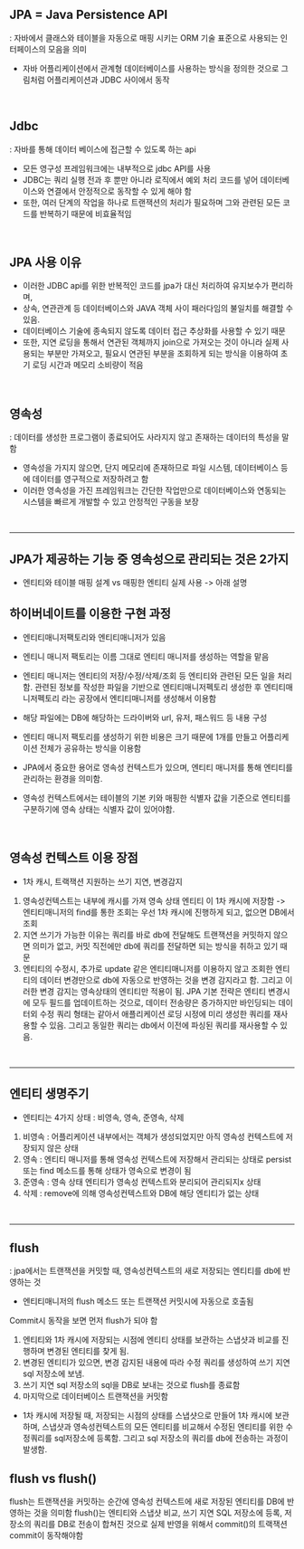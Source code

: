 ## JPA = Java Persistence API 
: 자바에서 클래스와 테이블을 자동으로 매핑 시키는 ORM 기술 표준으로 사용되는 인터페이스의 모음을 의미

-	자바 어플리케이션에서 관계형 데이터베이스를 사용하는 방식을 정의한 것으로 그림처럼 어플리케이션과 JDBC 사이에서 동작
<br/>

## Jdbc 
: 자바를 통해 데이터 베이스에 접근할 수 있도록 하는 api

-	모든 영구성 프레임워크에는 내부적으로 jdbc API를 사용
-	JDBC는 쿼리 실행 전과 후 뿐만 아니라 로직에서 예외 처리 코드를 넣어 데이터베이스와 연결에서 안정적으로 동작할 수 있게 해야 함
-	또한, 여러 단계의 작업을 하나로 트랜잭션의 처리가 필요하며 그와 관련된 모든 코드를 반복하기 때문에 비효율적임
<br/>

## JPA 사용 이유
-	이러한 JDBC api를 위한 반복적인 코드를 jpa가 대신 처리하여 유지보수가 편리하며,
-	상속, 연관관계 등 데이터베이스와 JAVA 객체 사이 패러다임의 불일치를 해결할 수 있음.
-	데이터베이스 기술에 종속되지 않도록 데이터 접근 추상화를 사용할 수 있기 때문
-	또한, 지연 로딩을 통해서 연관된 객체까지 join으로 가져오는 것이 아니라 실제 사용되는 부분만 가져오고, 필요시 연관된 부분을 조회하게 되는 방식을 이용하여 초기 로딩 시간과 메모리 소비량이 적음
<br/>

## 영속성 
: 데이터를 생성한 프로그램이 종료되어도 사라지지 않고 존재하는 데이터의 특성을 말함

-	영속성을 가지지 않으면, 단지 메모리에 존재하므로 파일 시스템, 데이터베이스 등에 데이터를 영구적으로 저장하려고 함
-	이러한 영속성을 가진 프레임워크는 간단한 작업만으로 데이터베이스와 연동되는 시스템을 빠르게 개발할 수 있고 안정적인 구동을 보장
<br/>

<hr/>

## JPA가 제공하는 기능 중 영속성으로 관리되는 것은 2가지
-	엔티티와 테이블 매핑 설계 vs 매핑한 엔티티 실제 사용 -> 아래 설명

## 하이버네이트를 이용한 구현 과정
- 엔티티매니저팩토리와 엔티티매니저가 있음
-	엔티니 매니저 팩토리는 이름 그대로 엔티티 매니저를 생성하는 역할을 맡음
-	엔티티 매니저는 엔티티의 저장/수정/삭제/조회 등 엔티티와 관련된 모든 일을 처리함. 관련된 정보를 작성한 파일을 기반으로 엔티티매니저펙토리 생성한 후 엔티티매니저펙토리 라는 공장에서 엔티티매니저를 생성해서 이용함
-	해당 파일에는  DB에 해당하는 드라이버와 url, 유저, 패스워드 등 내용 구성
-	엔티티 매니저 팩토리를 생성하기 위한 비용은 크기 때문에 1개를 만들고 어플리케이션 전체가 공유하는 방식을 이용함

- JPA에서 중요한 용어로 영속성 컨텍스트가 있으며, 엔티티 매니저를 통해 엔티티를 관리하는 환경을 의미함. 
- 영속성 컨텍스트에서는 테이블의 기본 키와 매핑한 식별자 값을 기준으로 엔티티를 구분하기에 영속 상태는 식별자 값이 있어야함.
<br/>

## 영속성 컨텍스트 이용 장점
- 1차 캐시, 트랙잭션 지원하는 쓰기 지연, 변경감지
1. 영속성컨텍스트는 내부에 캐시를 가져 영속 상태 엔티티 이 1차 캐시에 저장함 -> 엔티티매니저의 find를 통한 조회는 우선 1차 캐시에 진행하게 되고, 없으면 DB에서 조회
2. 지연 쓰기가 가능한 이유는 쿼리를 바로 db에 전달해도 트랜잭션을 커밋하지 않으면 의미가 없고, 커밋 직전에만 db에 쿼리를 전달하면 되는 방식을 취하고 있기 때문
3. 엔티티의 수정시, 추가로 update 같은 엔티티매니저를 이용하지 않고 조회한 엔티티의 데이터 변경만으로 db에 자동으로 반영하는 것을 변경 감지라고 함. 그리고 이러한 변경 감지는 영속상태의 엔티티만 적용이 됨. JPA 기본 전략은 엔티티 변경시에 모두 필드를 업데이트하는 것으로, 데이터 전송량은 증가하지만 바인딩되는 데이터외 수정 쿼리 형태는 같아서 애플리케이션 로딩 시정에 미리 생성한 쿼리를 재사용할 수 있음. 그리고 동일한 쿼리는 db에서 이전에 파싱된 쿼리를 재사용할 수 있음.
<br/>

<hr/>

## 엔티티 생명주기
- 엔티티는 4가지 상태 : 비영속, 영속, 준영속, 삭제

1. 비영속 : 어플리케이션 내부에서는 객체가 생성되었지만 아직 영속성 컨텍스트에 저장되지 않은 상태
2. 영속 : 엔티티 매니저를 통해 영속성 컨텍스트에 저장해서 관리되는 상태로 persist 또는 find 메소드를 통해 상태가 영속으로 변경이 됨
3. 준영속 : 영속 상태 엔티티가 영속성 컨텍스트와 분리되어 관리되지x 상태
4. 삭제 : remove에 의해 영속성컨텍스트와 DB에 해당 엔티티가 없는 상태
<br/>

<hr/>

## flush
: jpa에서는 트랜잭션을 커밋할 때, 영속성컨텍스트의 새로 저장되는 엔티티를 db에 반영하는 것

- 엔티티매니저의 flush 메소드 또는 트랜잭션 커밋시에 자동으로 호출됨

Commit시 동작을 보면 먼저 flush가 되야 함 
1. 엔티티와 1차 캐시에 저장되는 시점에 엔티티 상태를 보관하는 스냅샷과 비교를 진행하며 변경된 엔티티를 찾게 됨. 
2. 변경된 엔티티가 있으면, 변경 감지된 내용에 따라 수정 쿼리를 생성하여 쓰기 지연 sql 저장소에 보냄.
3. 쓰기 지연 sql 저장소의 sql을 DB로 보내는 것으로 flush를 종료함
4. 마지막으로 데이터베이스 트랜잭션을 커밋함
- 1차 캐시에 저장될 때, 저장되는 시점의 상태를 스냅샷으로 만들어 1차 캐시에 보관하며, 스냅샷과 영속성컨텍스트의 모든 엔티티를 비교해서 수정된 엔티티를 위한 수정쿼리를 sql저장소에 등록함. 그리고 sql 저장소의 쿼리를 db에 전송하는 과정이 발생함.

## flush vs flush()
flush는 트랜잭션을 커밋하는 순간에 영속성 컨텍스트에 새로 저장된 엔티티를 DB에 반영하는 것을 의미함
flush()는 엔티티와 스냅샷 비교, 쓰기 지연 SQL 저장소에 등록, 저장소의 쿼리를 DB로 전송이 합쳐진 것으로 실제 반영을 위해서 commit()의 트랙잭션 commit이 동작해야함
<br/>
